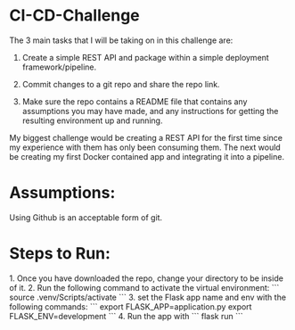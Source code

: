 # CI-CD-Challenge

The 3 main tasks that I will be taking on in this challenge are:

1) Create a simple REST API and package within a simple deployment
framework/pipeline.

2) Commit changes to a git repo and share the repo link.

3) Make sure the repo contains a README file that contains any assumptions you
may have made, and any instructions for getting the resulting environment up and
running.


My biggest challenge would be creating a REST API for the first time since my experience with them has only been consuming them. The next would be creating my first Docker contained app and integrating it into a pipeline. 


<h1>Assumptions:</h1>
Using Github is an acceptable form of git.


<h1>Steps to Run:</h1>
1. Once you have downloaded the repo, change your directory to be inside of it.
2. Run the following command to activate the virtual environment:
	```
	source .venv/Scripts/activate
	```
3. set the Flask app name and env with the following commands:
	```
	export FLASK_APP=application.py
	export FLASK_ENV=development
	```
4. Run the app with
	```			
	flask run
	```

